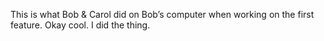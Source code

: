 This is what Bob & Carol did on Bob’s computer when working on the first feature. Okay cool. I did the thing.
